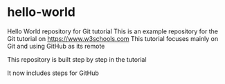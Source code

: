 # hello-world
Hello World repository for Git tutorial
This is an example repository for the Git tutorial on https://www.w3schools.com
This tutorial focuses mainly on Git and using GitHub as its remote

This repository is built step by step in the tutorial

It now includes steps for GitHub
